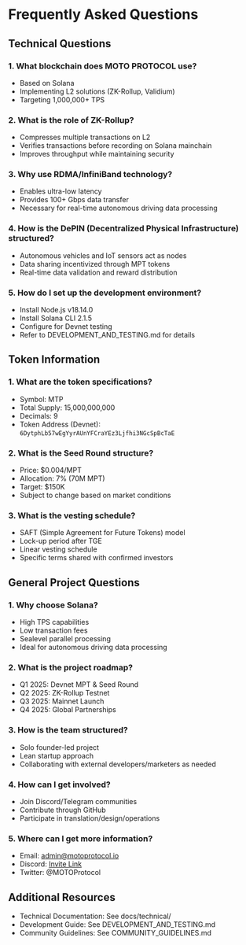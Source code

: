 # Frequently Asked Questions

## Technical Questions

### 1. What blockchain does MOTO PROTOCOL use?
- Based on Solana
- Implementing L2 solutions (ZK-Rollup, Validium)
- Targeting 1,000,000+ TPS

### 2. What is the role of ZK-Rollup?
- Compresses multiple transactions on L2
- Verifies transactions before recording on Solana mainchain
- Improves throughput while maintaining security

### 3. Why use RDMA/InfiniBand technology?
- Enables ultra-low latency
- Provides 100+ Gbps data transfer
- Necessary for real-time autonomous driving data processing

### 4. How is the DePIN (Decentralized Physical Infrastructure) structured?
- Autonomous vehicles and IoT sensors act as nodes
- Data sharing incentivized through MPT tokens
- Real-time data validation and reward distribution

### 5. How do I set up the development environment?
- Install Node.js v18.14.0
- Install Solana CLI 2.1.5
- Configure for Devnet testing
- Refer to DEVELOPMENT_AND_TESTING.md for details

## Token Information

### 1. What are the token specifications?
- Symbol: MTP
- Total Supply: 15,000,000,000
- Decimals: 9
- Token Address (Devnet): `6DytphLb57wEgYyrAUnYFCraYEz3Ljfhi3NGcSpBcTaE`

### 2. What is the Seed Round structure?
- Price: $0.004/MPT
- Allocation: 7% (70M MPT)
- Target: $150K
- Subject to change based on market conditions

### 3. What is the vesting schedule?
- SAFT (Simple Agreement for Future Tokens) model
- Lock-up period after TGE
- Linear vesting schedule
- Specific terms shared with confirmed investors

## General Project Questions

### 1. Why choose Solana?
- High TPS capabilities
- Low transaction fees
- Sealevel parallel processing
- Ideal for autonomous driving data processing

### 2. What is the project roadmap?
- Q1 2025: Devnet MPT & Seed Round
- Q2 2025: ZK-Rollup Testnet
- Q3 2025: Mainnet Launch
- Q4 2025: Global Partnerships

### 3. How is the team structured?
- Solo founder-led project
- Lean startup approach
- Collaborating with external developers/marketers as needed

### 4. How can I get involved?
- Join Discord/Telegram communities
- Contribute through GitHub
- Participate in translation/design/operations

### 5. Where can I get more information?
- Email: admin@motoprotocol.io
- Discord: [Invite Link](https://discord.gg/RT5jhBKq)
- Twitter: @MOTOProtocol

## Additional Resources
- Technical Documentation: See docs/technical/
- Development Guide: See DEVELOPMENT_AND_TESTING.md
- Community Guidelines: See COMMUNITY_GUIDELINES.md
